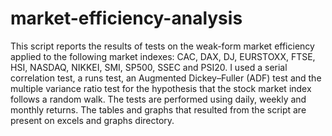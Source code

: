 # market-efficiency-analysis

This script reports the results of tests on the weak-form market efficiency applied to the following market indexes: CAC, DAX, DJ, EURSTOXX, FTSE, HSI, NASDAQ, NIKKEI, SMI, SP500, SSEC and PSI20. I used a serial correlation test, a runs test, an Augmented Dickey–Fuller (ADF) test and the multiple variance ratio test for the hypothesis that the stock market index follows a random walk. The tests are performed using daily, weekly and monthly returns. The tables and graphs that resulted from the script are present on excels and graphs directory.
